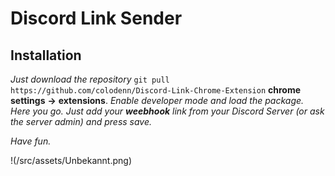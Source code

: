 # Discord Link Sender

## Installation

*Just download the repository* 
``` git pull https://github.com/colodenn/Discord-Link-Chrome-Extension ``` 
**chrome settings** **->** **extensions**.
*Enable developer mode and load the package.*
*Here you go. Just add your **weebhook** link from your Discord Server (or ask the server admin) and press save.*

*Have fun.* 

!(/src/assets/Unbekannt.png)
